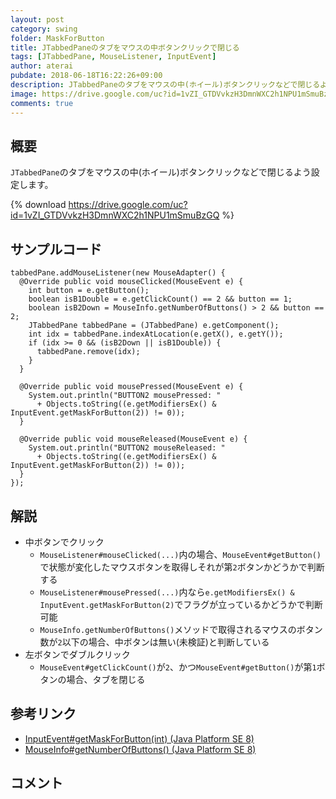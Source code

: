 ```yaml
---
layout: post
category: swing
folder: MaskForButton
title: JTabbedPaneのタブをマウスの中ボタンクリックで閉じる
tags: [JTabbedPane, MouseListener, InputEvent]
author: aterai
pubdate: 2018-06-18T16:22:26+09:00
description: JTabbedPaneのタブをマウスの中(ホイール)ボタンクリックなどで閉じるよう設定します。
image: https://drive.google.com/uc?id=1vZI_GTDVvkzH3DmnWXC2h1NPU1mSmuBzGQ
comments: true
---
```

## 概要
`JTabbedPane`のタブをマウスの中(ホイール)ボタンクリックなどで閉じるよう設定します。

{% download https://drive.google.com/uc?id=1vZI_GTDVvkzH3DmnWXC2h1NPU1mSmuBzGQ %}

## サンプルコード
<pre class="prettyprint"><code>tabbedPane.addMouseListener(new MouseAdapter() {
  @Override public void mouseClicked(MouseEvent e) {
    int button = e.getButton();
    boolean isB1Double = e.getClickCount() == 2 &amp;&amp; button == 1;
    boolean isB2Down = MouseInfo.getNumberOfButtons() &gt; 2 &amp;&amp; button == 2;
    JTabbedPane tabbedPane = (JTabbedPane) e.getComponent();
    int idx = tabbedPane.indexAtLocation(e.getX(), e.getY());
    if (idx &gt;= 0 &amp;&amp; (isB2Down || isB1Double)) {
      tabbedPane.remove(idx);
    }
  }

  @Override public void mousePressed(MouseEvent e) {
    System.out.println("BUTTON2 mousePressed: "
      + Objects.toString((e.getModifiersEx() &amp; InputEvent.getMaskForButton(2)) != 0));
  }

  @Override public void mouseReleased(MouseEvent e) {
    System.out.println("BUTTON2 mouseReleased: "
      + Objects.toString((e.getModifiersEx() &amp; InputEvent.getMaskForButton(2)) != 0));
  }
});
</code></pre>

## 解説
- 中ボタンでクリック
    - `MouseListener#mouseClicked(...)`内の場合、`MouseEvent#getButton()`で状態が変化したマウスボタンを取得しそれが第`2`ボタンかどうかで判断する
    - `MouseListener#mousePressed(...)`内なら`e.getModifiersEx() & InputEvent.getMaskForButton(2)`でフラグが立っているかどうかで判断可能
    - `MouseInfo.getNumberOfButtons()`メソッドで取得されるマウスのボタン数が`2`以下の場合、中ボタンは無い(未検証)と判断している
- 左ボタンでダブルクリック
    - `MouseEvent#getClickCount()`が`2`、かつ`MouseEvent#getButton()`が第`1`ボタンの場合、タブを閉じる

<!-- dummy comment line for breaking list -->

## 参考リンク
- [InputEvent#getMaskForButton(int) (Java Platform SE 8)](https://docs.oracle.com/javase/jp/8/docs/api/java/awt/event/InputEvent.html#getMaskForButton-int-)
- [MouseInfo#getNumberOfButtons() (Java Platform SE 8)](https://docs.oracle.com/javase/jp/8/docs/api/java/awt/MouseInfo.html#getNumberOfButtons--)

<!-- dummy comment line for breaking list -->

## コメント
